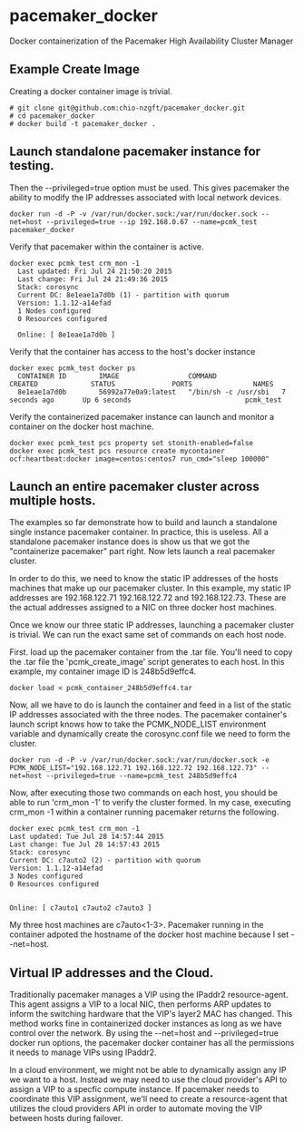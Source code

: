 # pacemaker_docker
Docker containerization of the Pacemaker High Availability Cluster Manager

## Example Create Image

Creating a docker container image is trivial. 

```
# git clone git@github.com:chio-nzgft/pacemaker_docker.git
# cd pacemaker_docker
# docker build -t pacemaker_docker .

```

## Launch standalone pacemaker instance for testing.

Then the --privileged=true option must be used. This gives pacemaker the ability
to modify the IP addresses associated with local network devices. 

```
docker run -d -P -v /var/run/docker.sock:/var/run/docker.sock --net=host --privileged=true --ip 192.168.0.67 --name=pcmk_test pacemaker_docker

```

Verify that pacemaker within the container is active.

```
docker exec pcmk_test crm_mon -1
  Last updated: Fri Jul 24 21:50:20 2015
  Last change: Fri Jul 24 21:49:36 2015
  Stack: corosync
  Current DC: 8e1eae1a7d0b (1) - partition with quorum
  Version: 1.1.12-a14efad
  1 Nodes configured
  0 Resources configured

  Online: [ 8e1eae1a7d0b ]
```

Verify that the container has access to the host's docker instance

```
docker exec pcmk_test docker ps
  CONTAINER ID        IMAGE                 COMMAND                CREATED             STATUS              PORTS               NAMES
  8e1eae1a7d0b        56992a77e0a9:latest   "/bin/sh -c /usr/sbi   7 seconds ago       Up 6 seconds                            pcmk_test        
```

Verify the containerized pacemaker instance can launch and monitor a
container on the docker host machine.
```
docker exec pcmk_test pcs property set stonith-enabled=false
docker exec pcmk_test pcs resource create mycontainer ocf:heartbeat:docker image=centos:centos7 run_cmd="sleep 100000"
```

## Launch an entire pacemaker cluster across multiple hosts.

The examples so far demonstrate how to build and launch a standalone single
instance pacemaker container. In practice, this is useless. All a standalone
pacemaker instance does is show us that we got the "containerize pacemaker"
part right. Now lets launch a real pacemaker cluster.

In order to do this, we need to know the static IP addresses of the hosts
machines that make up our pacemaker cluster. In this example, my static
IP addresses are 192.168.122.71 192.168.122.72 and 192.168.122.73. These
are the actual addresses assigned to a NIC on three docker host machines.

Once we know our three static IP addresses, launching a pacemaker cluster
is trivial. We can run the exact same set of commands on each host node.

First. load up the pacemaker container from the .tar file. You'll need to
copy the .tar file the 'pcmk_create_image' script generates to each host.
In this example, my container image ID is 248b5d9effc4.

```
docker load < pcmk_container_248b5d9effc4.tar
```

Now, all we have to do is launch the container and feed in a list of the
static IP addresses associated with the three nodes. The pacemaker container's
launch script knows how to take the PCMK_NODE_LIST environment variable and
dynamically create the corosync.conf file we need to form the cluster.

```
docker run -d -P -v /var/run/docker.sock:/var/run/docker.sock -e PCMK_NODE_LIST="192.168.122.71 192.168.122.72 192.168.122.73" --net=host --privileged=true --name=pcmk_test 248b5d9effc4
```

Now, after executing those two commands on each host, you should be able
to run 'crm_mon -1' to verify the cluster formed. In my case, executing
crm_mon -1 within a container running pacemaker returns the following.

```
docker exec pcmk_test crm_mon -1
Last updated: Tue Jul 28 14:57:44 2015
Last change: Tue Jul 28 14:57:43 2015
Stack: corosync
Current DC: c7auto2 (2) - partition with quorum
Version: 1.1.12-a14efad
3 Nodes configured
0 Resources configured


Online: [ c7auto1 c7auto2 c7auto3 ]
```

My three host machines are c7auto<1-3>. Pacemaker running in the container adpoted
the hostname of the docker host machine because I set --net=host.

## Virtual IP addresses and the Cloud.

Traditionally pacemaker manages a VIP using the IPaddr2 resource-agent. This
agent assigns a VIP to a local NIC, then performs ARP updates to inform the
switching hardware that the VIP's layer2 MAC has changed. This method works
fine in containerized docker instances as long as we have control over the
network. By using the --net=host and --privileged=true docker run options,
the pacemaker docker container has all the permissions it needs to manage
VIPs using IPaddr2.

In a cloud environment, we might not be able to dynamically assign any IP we
want to a host. Instead we may need to use the cloud provider's API to assign
a VIP to a specfic compute instance. If pacemaker needs to coordinate this
VIP assignment, we'll need to create a resource-agent that utilizes the cloud
providers API in order to automate moving the VIP between hosts during failover.


